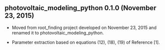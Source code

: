 ## photovoltaic_modeling_python 0.1.0 (November 23, 2015) ##

* Moved from root_finding project developed on November 23, 2015 and renamed it to photovoltaic_modeling_python. 

* Parameter extraction based on equations (12), (18), (19) of Reference [1].

